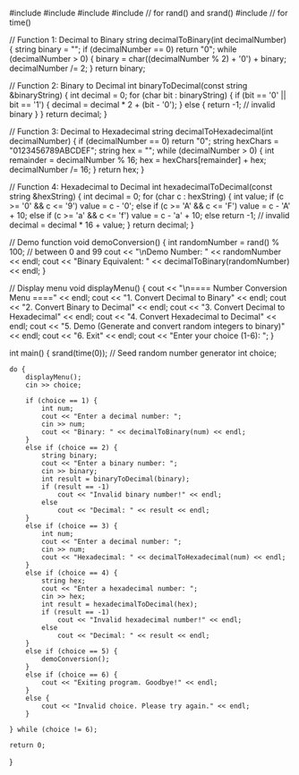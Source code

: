 #include <iostream>
#include <string>
#include <bitset>
#include <cstdlib>   // for rand() and srand()
#include <ctime>     // for time()



// Function 1: Decimal to Binary
string decimalToBinary(int decimalNumber) {
    string binary = "";
    if (decimalNumber == 0) return "0";
    while (decimalNumber > 0) {
        binary = char((decimalNumber % 2) + '0') + binary;
        decimalNumber /= 2;
    }
    return binary;


// Function 2: Binary to Decimal
int binaryToDecimal(const string &binaryString) {
    int decimal = 0;
    for (char bit : binaryString) {
        if (bit == '0' || bit == '1') {
            decimal = decimal * 2 + (bit - '0');
        } else {
            return -1; // invalid binary
        }
    }
    return decimal;
}

// Function 3: Decimal to Hexadecimal
string decimalToHexadecimal(int decimalNumber) {
    if (decimalNumber == 0) return "0";
    string hexChars = "0123456789ABCDEF";
    string hex = "";
    while (decimalNumber > 0) {
        int remainder = decimalNumber % 16;
        hex = hexChars[remainder] + hex;
        decimalNumber /= 16;
    }
    return hex;
}

// Function 4: Hexadecimal to Decimal
int hexadecimalToDecimal(const string &hexString) {
    int decimal = 0;
    for (char c : hexString) {
        int value;
        if (c >= '0' && c <= '9') value = c - '0';
        else if (c >= 'A' && c <= 'F') value = c - 'A' + 10;
        else if (c >= 'a' && c <= 'f') value = c - 'a' + 10;
        else return -1; // invalid
        decimal = decimal * 16 + value;
    }
    return decimal;
}

// Demo function
void demoConversion() {
    int randomNumber = rand() % 100;  // between 0 and 99
    cout << "\nDemo Number: " << randomNumber << endl;
    cout << "Binary Equivalent: " << decimalToBinary(randomNumber) << endl;
}

// Display menu
void displayMenu() {
    cout << "\n==== Number Conversion Menu ====" << endl;
    cout << "1. Convert Decimal to Binary" << endl;
    cout << "2. Convert Binary to Decimal" << endl;
    cout << "3. Convert Decimal to Hexadecimal" << endl;
    cout << "4. Convert Hexadecimal to Decimal" << endl;
    cout << "5. Demo (Generate and convert random integers to binary)" << endl;
    cout << "6. Exit" << endl;
    cout << "Enter your choice (1-6): ";
}

int main() {
    srand(time(0)); // Seed random number generator
    int choice;

    do {
        displayMenu();
        cin >> choice;

        if (choice == 1) {
            int num;
            cout << "Enter a decimal number: ";
            cin >> num;
            cout << "Binary: " << decimalToBinary(num) << endl;
        }
        else if (choice == 2) {
            string binary;
            cout << "Enter a binary number: ";
            cin >> binary;
            int result = binaryToDecimal(binary);
            if (result == -1)
                cout << "Invalid binary number!" << endl;
            else
                cout << "Decimal: " << result << endl;
        }
        else if (choice == 3) {
            int num;
            cout << "Enter a decimal number: ";
            cin >> num;
            cout << "Hexadecimal: " << decimalToHexadecimal(num) << endl;
        }
        else if (choice == 4) {
            string hex;
            cout << "Enter a hexadecimal number: ";
            cin >> hex;
            int result = hexadecimalToDecimal(hex);
            if (result == -1)
                cout << "Invalid hexadecimal number!" << endl;
            else
                cout << "Decimal: " << result << endl;
        }
        else if (choice == 5) {
            demoConversion();
        }
        else if (choice == 6) {
            cout << "Exiting program. Goodbye!" << endl;
        }
        else {
            cout << "Invalid choice. Please try again." << endl;
        }

    } while (choice != 6);

    return 0;
}
